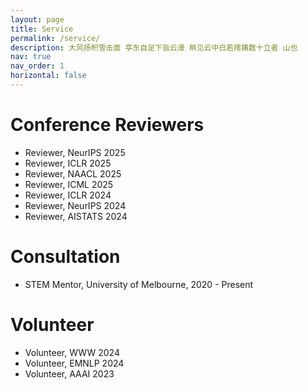 ```yaml
---
layout: page
title: Service
permalink: /service/
description: 大风扬积雪击面 亭东自足下皆云漫 稍见云中白若摴蒱数十立者 山也
nav: true
nav_order: 1
horizontal: false
---
```


# Conference Reviewers
- Reviewer, NeurIPS 2025
- Reviewer, ICLR 2025
- Reviewer, NAACL 2025
- Reviewer, ICML 2025
- Reviewer, ICLR 2024
- Reviewer, NeurIPS 2024
- Reviewer, AISTATS 2024

# Consultation
- STEM Mentor, University of Melbourne, 2020 - Present

# Volunteer
- Volunteer, WWW 2024
- Volunteer, EMNLP 2024
- Volunteer, AAAI 2023
